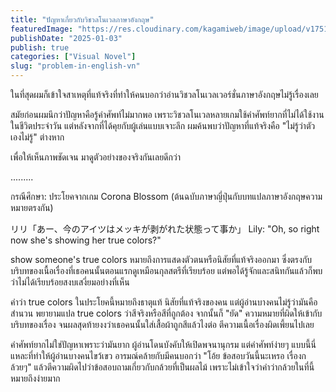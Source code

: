 ```yaml
---
title: "ปัญหาเกี่ยวกับวิชวลโนเวลภาษาอังกฤษ"
featuredImage: "https://res.cloudinary.com/kagamiweb/image/upload/v1751108068/blog.coregamehd.com/problem-in-english-vn.jpg"
publishDate: "2025-01-03"
publish: true
categories: ["Visual Novel"]
slug: "problem-in-english-vn"
---
```


ในที่สุดผมก็เข้าใจสาเหตุที่แท้จริงที่ทำให้คนบอกว่าอ่านวิชวลโนเวลเวอร์ชั่นภาษาอังกฤษไม่รู้เรื่องเลย

สมัยก่อนผมนึกว่าปัญหาคือรู้คำศัพท์ไม่มากพอ เพราะวิชวลโนเวลหลายเกมใช้คำศัพท์ยากที่ไม่ได้ใช้งานในชีวิตประจำวัน แต่หลังจากที่ได้คุยกับผู้เล่นแบบเจาะลึก ผมค้นพบว่าปัญหาที่แท้จริงคือ "ไม่รู้ว่าตัวเองไม่รู้" ต่างหาก

เพื่อให้เห็นภาพชัดเจน มาดูตัวอย่างของจริงกันเลยดีกว่า

.........

กรณีศึกษา: ประโยคจากเกม Corona Blossom
(ต้นฉบับภาษาญี่ปุ่นกับบทแปลภาษาอังกฤษความหมายตรงกัน)

リリ「あー、今のアイツはメッキが剥がれた状態って事か」
Lily: "Oh, so right now she's showing her true colors?"

show someone's true colors หมายถึงการแสดงตัวตนหรือนิสัยที่แท้จริงออกมา ซึ่งตรงกับบริบทของเนื้อเรื่องที่เธอคนนั้นตอนแรกดูเหมือนกุลสตรีที่เรียบร้อย แต่พอได้รู้จักและสนิทกันแล้วก็พบว่าไม่ได้เรียบร้อยสงบเสงี่ยมอย่างที่เห็น

คำว่า true colors ในประโยคนี้หมายถึงธาตุแท้ นิสัยที่แท้จริงของคน แต่ผู้อ่านบางคนไม่รู้ว่ามันคือสำนวน พยายามแปล true colors ว่าสีจริงหรือสีที่ถูกต้อง จากนั้นก็ "ยัด" ความหมายที่ผิดให้เข้ากับบริบทของเรื่อง จนผลสุดท้ายงงว่าเธอคนนั้นใส่เสื้อผ้าถูกสีแล้วไงต่อ ตีความเนื้อเรื่องผิดเพี้ยนไปเลย

คำศัพท์ยากไม่ใช่ปัญหาเพราะว่ามันยาก ผู้อ่านโดนบังคับให้เปิดพจนานุกรม แต่คำศัพท์ง่ายๆ แบบนี้นี่แหละที่ทำให้ผู้อ่านบางคนไขว้เขว อารมณ์คล้ายกับมีคนบอกว่า "โอ้ย ข้อสอบวันนี้นะเหรอ เรื่องกล้วยๆ" แล้วตีความผิดไปว่าข้อสอบถามเกี่ยวกับกล้วยที่เป็นผลไม้ เพราะไม่เข้าใจว่าคำว่ากล้วยในที่นี้หมายถึงง่ายมาก
